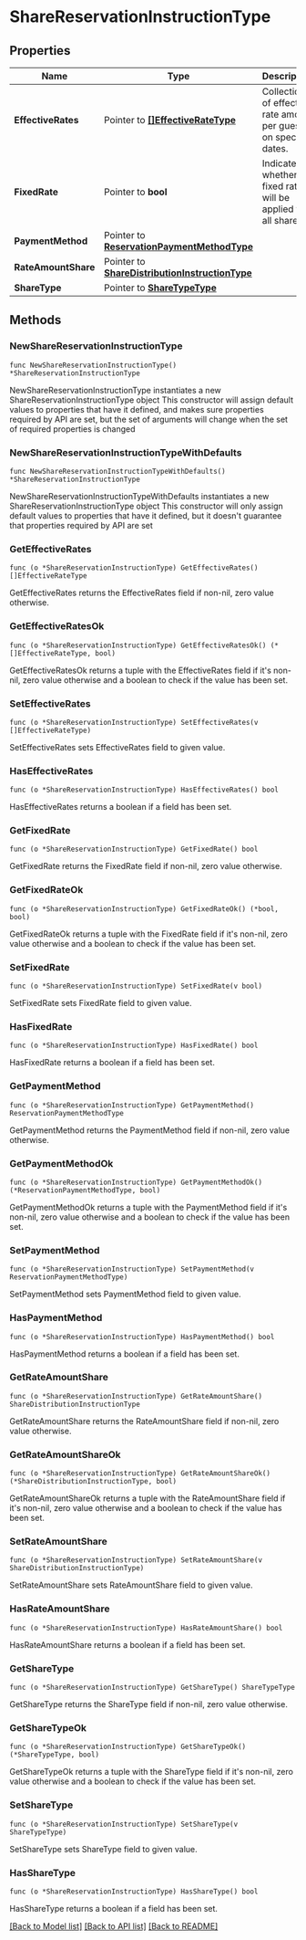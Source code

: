 # ShareReservationInstructionType

## Properties

Name | Type | Description | Notes
------------ | ------------- | ------------- | -------------
**EffectiveRates** | Pointer to [**[]EffectiveRateType**](EffectiveRateType.md) | Collection of effective rate amount per guest on specific dates. | [optional] 
**FixedRate** | Pointer to **bool** | Indicates whether fixed rate will be applied to all shares. | [optional] 
**PaymentMethod** | Pointer to [**ReservationPaymentMethodType**](ReservationPaymentMethodType.md) |  | [optional] 
**RateAmountShare** | Pointer to [**ShareDistributionInstructionType**](ShareDistributionInstructionType.md) |  | [optional] 
**ShareType** | Pointer to [**ShareTypeType**](ShareTypeType.md) |  | [optional] 

## Methods

### NewShareReservationInstructionType

`func NewShareReservationInstructionType() *ShareReservationInstructionType`

NewShareReservationInstructionType instantiates a new ShareReservationInstructionType object
This constructor will assign default values to properties that have it defined,
and makes sure properties required by API are set, but the set of arguments
will change when the set of required properties is changed

### NewShareReservationInstructionTypeWithDefaults

`func NewShareReservationInstructionTypeWithDefaults() *ShareReservationInstructionType`

NewShareReservationInstructionTypeWithDefaults instantiates a new ShareReservationInstructionType object
This constructor will only assign default values to properties that have it defined,
but it doesn't guarantee that properties required by API are set

### GetEffectiveRates

`func (o *ShareReservationInstructionType) GetEffectiveRates() []EffectiveRateType`

GetEffectiveRates returns the EffectiveRates field if non-nil, zero value otherwise.

### GetEffectiveRatesOk

`func (o *ShareReservationInstructionType) GetEffectiveRatesOk() (*[]EffectiveRateType, bool)`

GetEffectiveRatesOk returns a tuple with the EffectiveRates field if it's non-nil, zero value otherwise
and a boolean to check if the value has been set.

### SetEffectiveRates

`func (o *ShareReservationInstructionType) SetEffectiveRates(v []EffectiveRateType)`

SetEffectiveRates sets EffectiveRates field to given value.

### HasEffectiveRates

`func (o *ShareReservationInstructionType) HasEffectiveRates() bool`

HasEffectiveRates returns a boolean if a field has been set.

### GetFixedRate

`func (o *ShareReservationInstructionType) GetFixedRate() bool`

GetFixedRate returns the FixedRate field if non-nil, zero value otherwise.

### GetFixedRateOk

`func (o *ShareReservationInstructionType) GetFixedRateOk() (*bool, bool)`

GetFixedRateOk returns a tuple with the FixedRate field if it's non-nil, zero value otherwise
and a boolean to check if the value has been set.

### SetFixedRate

`func (o *ShareReservationInstructionType) SetFixedRate(v bool)`

SetFixedRate sets FixedRate field to given value.

### HasFixedRate

`func (o *ShareReservationInstructionType) HasFixedRate() bool`

HasFixedRate returns a boolean if a field has been set.

### GetPaymentMethod

`func (o *ShareReservationInstructionType) GetPaymentMethod() ReservationPaymentMethodType`

GetPaymentMethod returns the PaymentMethod field if non-nil, zero value otherwise.

### GetPaymentMethodOk

`func (o *ShareReservationInstructionType) GetPaymentMethodOk() (*ReservationPaymentMethodType, bool)`

GetPaymentMethodOk returns a tuple with the PaymentMethod field if it's non-nil, zero value otherwise
and a boolean to check if the value has been set.

### SetPaymentMethod

`func (o *ShareReservationInstructionType) SetPaymentMethod(v ReservationPaymentMethodType)`

SetPaymentMethod sets PaymentMethod field to given value.

### HasPaymentMethod

`func (o *ShareReservationInstructionType) HasPaymentMethod() bool`

HasPaymentMethod returns a boolean if a field has been set.

### GetRateAmountShare

`func (o *ShareReservationInstructionType) GetRateAmountShare() ShareDistributionInstructionType`

GetRateAmountShare returns the RateAmountShare field if non-nil, zero value otherwise.

### GetRateAmountShareOk

`func (o *ShareReservationInstructionType) GetRateAmountShareOk() (*ShareDistributionInstructionType, bool)`

GetRateAmountShareOk returns a tuple with the RateAmountShare field if it's non-nil, zero value otherwise
and a boolean to check if the value has been set.

### SetRateAmountShare

`func (o *ShareReservationInstructionType) SetRateAmountShare(v ShareDistributionInstructionType)`

SetRateAmountShare sets RateAmountShare field to given value.

### HasRateAmountShare

`func (o *ShareReservationInstructionType) HasRateAmountShare() bool`

HasRateAmountShare returns a boolean if a field has been set.

### GetShareType

`func (o *ShareReservationInstructionType) GetShareType() ShareTypeType`

GetShareType returns the ShareType field if non-nil, zero value otherwise.

### GetShareTypeOk

`func (o *ShareReservationInstructionType) GetShareTypeOk() (*ShareTypeType, bool)`

GetShareTypeOk returns a tuple with the ShareType field if it's non-nil, zero value otherwise
and a boolean to check if the value has been set.

### SetShareType

`func (o *ShareReservationInstructionType) SetShareType(v ShareTypeType)`

SetShareType sets ShareType field to given value.

### HasShareType

`func (o *ShareReservationInstructionType) HasShareType() bool`

HasShareType returns a boolean if a field has been set.


[[Back to Model list]](../README.md#documentation-for-models) [[Back to API list]](../README.md#documentation-for-api-endpoints) [[Back to README]](../README.md)



